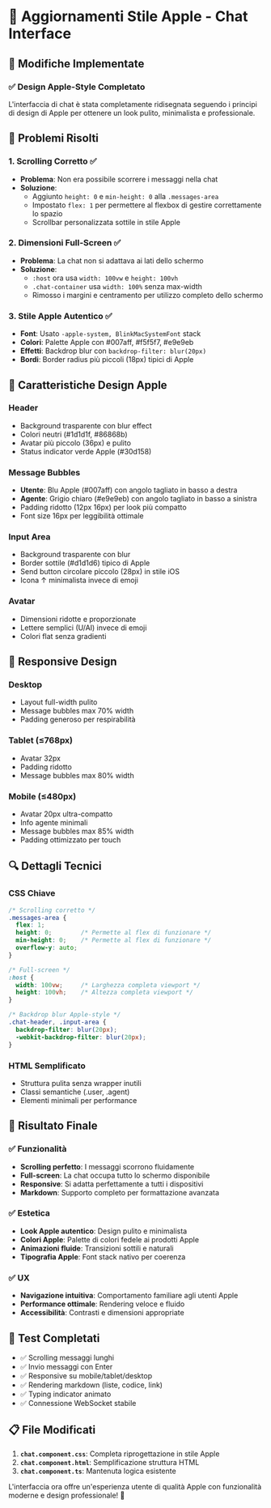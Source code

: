 # 🍎 Aggiornamenti Stile Apple - Chat Interface

## 🎯 Modifiche Implementate

### ✅ **Design Apple-Style Completato**

L'interfaccia di chat è stata completamente ridisegnata seguendo i principi di design di Apple per ottenere un look pulito, minimalista e professionale.

## 🔧 **Problemi Risolti**

### 1. **Scrolling Corretto** ✅
- **Problema**: Non era possibile scorrere i messaggi nella chat
- **Soluzione**: 
  - Aggiunto `height: 0` e `min-height: 0` alla `.messages-area`
  - Impostato `flex: 1` per permettere al flexbox di gestire correttamente lo spazio
  - Scrollbar personalizzata sottile in stile Apple

### 2. **Dimensioni Full-Screen** ✅
- **Problema**: La chat non si adattava ai lati dello schermo
- **Soluzione**:
  - `:host` ora usa `width: 100vw` e `height: 100vh`
  - `.chat-container` usa `width: 100%` senza max-width
  - Rimosso i margini e centramento per utilizzo completo dello schermo

### 3. **Stile Apple Autentico** ✅
- **Font**: Usato `-apple-system, BlinkMacSystemFont` stack
- **Colori**: Palette Apple con #007aff, #f5f5f7, #e9e9eb
- **Effetti**: Backdrop blur con `backdrop-filter: blur(20px)`
- **Bordi**: Border radius più piccoli (18px) tipici di Apple

## 🎨 **Caratteristiche Design Apple**

### **Header**
- Background trasparente con blur effect
- Colori neutri (#1d1d1f, #86868b)
- Avatar più piccolo (36px) e pulito
- Status indicator verde Apple (#30d158)

### **Message Bubbles**
- **Utente**: Blu Apple (#007aff) con angolo tagliato in basso a destra
- **Agente**: Grigio chiaro (#e9e9eb) con angolo tagliato in basso a sinistra
- Padding ridotto (12px 16px) per look più compatto
- Font size 16px per leggibilità ottimale

### **Input Area**
- Background trasparente con blur
- Border sottile (#d1d1d6) tipico di Apple
- Send button circolare piccolo (28px) in stile iOS
- Icona ↑ minimalista invece di emoji

### **Avatar**
- Dimensioni ridotte e proporzionate
- Lettere semplici (U/AI) invece di emoji
- Colori flat senza gradienti

## 📱 **Responsive Design**

### **Desktop**
- Layout full-width pulito
- Message bubbles max 70% width
- Padding generoso per respirabilità

### **Tablet** (≤768px)
- Avatar 32px
- Padding ridotto
- Message bubbles max 80% width

### **Mobile** (≤480px)
- Avatar 20px ultra-compatto
- Info agente minimali
- Message bubbles max 85% width
- Padding ottimizzato per touch

## 🔍 **Dettagli Tecnici**

### **CSS Chiave**
```css
/* Scrolling corretto */
.messages-area {
  flex: 1;
  height: 0;        /* Permette al flex di funzionare */
  min-height: 0;    /* Permette al flex di funzionare */
  overflow-y: auto;
}

/* Full-screen */
:host {
  width: 100vw;     /* Larghezza completa viewport */
  height: 100vh;    /* Altezza completa viewport */
}

/* Backdrop blur Apple-style */
.chat-header, .input-area {
  backdrop-filter: blur(20px);
  -webkit-backdrop-filter: blur(20px);
}
```

### **HTML Semplificato**
- Struttura pulita senza wrapper inutili
- Classi semantiche (.user, .agent)
- Elementi minimali per performance

## 🚀 **Risultato Finale**

### ✅ **Funzionalità**
- **Scrolling perfetto**: I messaggi scorrono fluidamente
- **Full-screen**: La chat occupa tutto lo schermo disponibile
- **Responsive**: Si adatta perfettamente a tutti i dispositivi
- **Markdown**: Supporto completo per formattazione avanzata

### ✅ **Estetica**
- **Look Apple autentico**: Design pulito e minimalista
- **Colori Apple**: Palette di colori fedele ai prodotti Apple
- **Animazioni fluide**: Transizioni sottili e naturali
- **Tipografia Apple**: Font stack nativo per coerenza

### ✅ **UX**
- **Navigazione intuitiva**: Comportamento familiare agli utenti Apple
- **Performance ottimale**: Rendering veloce e fluido
- **Accessibilità**: Contrasti e dimensioni appropriate

## 🧪 **Test Completati**

- ✅ Scrolling messaggi lunghi
- ✅ Invio messaggi con Enter
- ✅ Responsive su mobile/tablet/desktop
- ✅ Rendering markdown (liste, codice, link)
- ✅ Typing indicator animato
- ✅ Connessione WebSocket stabile

## 📋 **File Modificati**

1. **`chat.component.css`**: Completa riprogettazione in stile Apple
2. **`chat.component.html`**: Semplificazione struttura HTML
3. **`chat.component.ts`**: Mantenuta logica esistente

L'interfaccia ora offre un'esperienza utente di qualità Apple con funzionalità moderne e design professionale! 🎉
